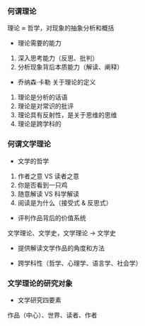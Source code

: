 ### 何谓理论

理论 ≈ 哲学，对现象的抽象分析和概括

* 理论需要的能力

1. 深入思考能力（反思、批判）
2. 分析现象背后本质能力（解读、阐释）

* 乔纳森·卡勒 关于理论的定义

1. 理论是分析的话语
2. 理论是对常识的批评
3. 理论具有反射性，是关于思维的思维
4. 理论是跨学科的


### 何谓文学理论

* 文学的哲学

1. 作者之意 VS 读者之意
2. 你是否看到一只鸡
3. 随意解读 VS 科学解读
4. 阅读是为什么（接受式 & 反思式）

* 评判作品背后的价值系统

文学理论、文学史，文学理论 -> 文学史

* 提供解读文学作品的角度和方法

* 跨学科性（哲学、心理学、语言学、社会学）


### 文学理论的研究对象

* 文学研究四要素

作品（中心）、世界、读者、作者
